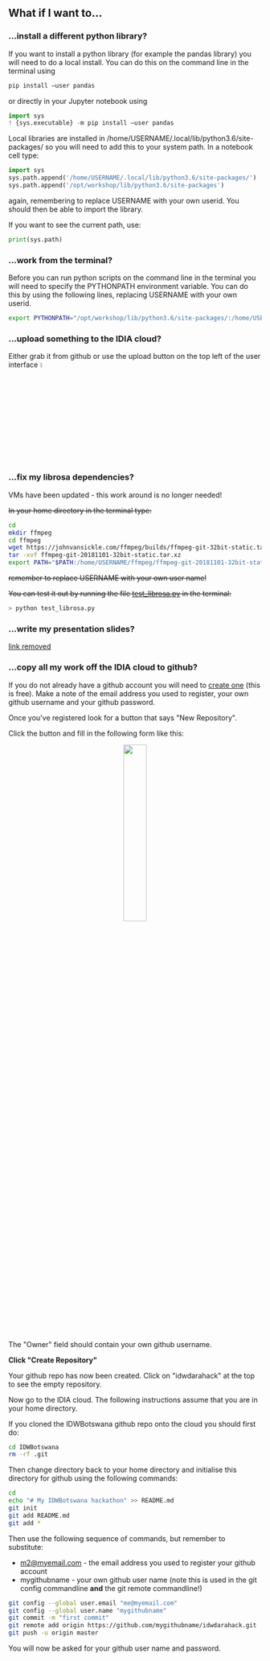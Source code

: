 ## What if I want to...

### ...install a different python library?

If you want to install a python library (for example the pandas library) you will need to do a local install. You can do this on the command line in the terminal using

```python
pip install —user pandas
```

or directly in your Jupyter notebook using

```python
import sys
! {sys.executable} -m pip install —user pandas
```

Local libraries are installed in /home/USERNAME/.local/lib/python3.6/site-packages/ so you will need to add this to your system path. In a notebook cell type:

```python
import sys
sys.path.append('/home/USERNAME/.local/lib/python3.6/site-packages/')
sys.path.append('/opt/workshop/lib/python3.6/site-packages')
```

again, remembering to replace USERNAME with your own userid. You should then be able to import the library.

If you want to see the current path, use:

```python
print(sys.path)
```

### ...work from the terminal?

Before you can run python scripts on the command line in the terminal you will need to specify the PYTHONPATH environment variable. You can do this by using the following lines, replacing USERNAME with your own userid.

```bash
export PYTHONPATH="/opt/workshop/lib/python3.6/site-packages/:/home/USERNAME/.local/lib/python3.6/site-packages/"
```

### ...upload something to the IDIA cloud?

Either grab it from github or use the upload button on the top left of the user interface <img src="https://github.com/darabigdata/IDWBotswana/blob/master/media/upload.png" width=5%>

### ...fix my librosa dependencies?

VMs have been updated - this work around is no longer needed!

~~In your home directory in the terminal type:~~

```bash
cd
mkdir ffmpeg
cd ffmpeg
wget https://johnvansickle.com/ffmpeg/builds/ffmpeg-git-32bit-static.tar.xz
tar -xvf ffmpeg-git-20181101-32bit-static.tar.xz
export PATH="$PATH:/home/USERNAME/ffmpeg/ffmpeg-git-20181101-32bit-static"
```

~~remember to replace USERNAME with your own user name!~~

~~You can test it out by running the file [test_librosa.py](https://github.com/darabigdata/IDWBotswana/blob/master/IDIA/test_librosa.py) in the terminal:~~

```bash
> python test_librosa.py
```

### ...write my presentation slides?

[link removed]()


### ...copy all my work off the IDIA cloud to github?

If you do not already have a github account you will need to [create one](https://github.com) (this is free). Make a note of the email address you used to register, your own github username and your github password. 

Once you've registered look for a button that says "New Repository". 

Click the button and fill in the following form like this:

<p align="center"><img width=30% src="https://github.com/darabigdata/IDWBotswana/blob/master/media/github1.png"></p>

The "Owner" field should contain your own github username.

**Click "Create Repository"**

Your github repo has now been created. Click on "idwdarahack" at the top to see the empty repository.

Now go to the IDIA cloud. The following instructions assume that you are in your home directory.

If you cloned the IDWBotswana github repo onto the cloud you should first do:

```bash
cd IDWBotswana
rm -rf .git
```

Then change directory back to your home directory and initialise this directory for github using the following commands:

```bash
cd
echo "# My IDWBotswana hackathon" >> README.md
git init
git add README.md
git add *
```

Then use the following sequence of commands, but remember to substitute:

* m2@myemail.com - the email address you used to register your github account
* mygithubname - your own github user name (note this is used in the git config commandline **and** the git remote commandline!)

```bash
git config --global user.email "me@myemail.com"
git config --global user.name "mygithubname"
git commit -m "first commit"
git remote add origin https://github.com/mygithubname/idwdarahack.git
git push -u origin master
```

You will now be asked for your github user name and password.


